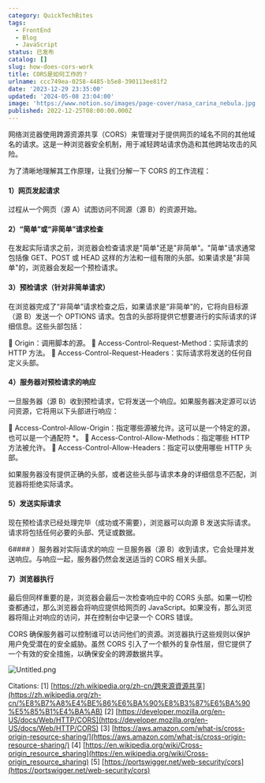 ```yaml
---
category: QuickTechBites
tags:
  - FrontEnd
  - Blog
  - JavaScript
status: 已发布
catalog: []
slug: how-does-cors-work
title: CORS是如何工作的？
urlname: ccc749ea-0258-4485-b5e8-390113ee81f2
date: '2023-12-29 23:35:00'
updated: '2024-05-08 23:04:00'
image: 'https://www.notion.so/images/page-cover/nasa_carina_nebula.jpg'
published: 2022-12-25T08:00:00.000Z
---
```


网络浏览器使用跨源资源共享（CORS）来管理对于提供网页的域名不同的其他域名的请求。这是一种浏览器安全机制，用于减轻跨站请求伪造和其他跨站攻击的风险。


为了清晰地理解其工作原理，让我们分解一下 CORS 的工作流程：


#### 1）网页发起请求
过程从一个网页（源 A）试图访问不同源（源 B）的资源开始。


#### 2）“简单”或“非简单”请求检查
在发起实际请求之前，浏览器会检查请求是"简单"还是"非简单"。"简单"请求通常包括像 GET、POST 或 HEAD 这样的方法和一组有限的头部。如果请求是"非简单"的，浏览器会发起一个预检请求。


#### 3）预检请求（针对非简单请求）
在浏览器完成了“非简单”请求检查之后，如果请求是“非简单”的，它将向目标源（源 B）发送一个 OPTIONS 请求。包含的头部将提供它想要进行的实际请求的详细信息。这些头部包括：


🔸 Origin：调用脚本的源。
🔸 Access-Control-Request-Method：实际请求的 HTTP 方法。
🔸 Access-Control-Request-Headers：实际请求将发送的任何自定义头部。


#### 4）服务器对预检请求的响应
一旦服务器（源 B）收到预检请求，它将发送一个响应。如果服务器决定源可以访问资源，它将用以下头部进行响应：


🔹 Access-Control-Allow-Origin：指定哪些源被允许。这可以是一个特定的源，也可以是一个通配符 *。
🔹 Access-Control-Allow-Methods：指定哪些 HTTP 方法被允许。
🔹 Access-Control-Allow-Headers：指定可以使用哪些 HTTP 头部。


如果服务器没有提供正确的头部，或者这些头部与请求本身的详细信息不匹配，浏览器将拒绝实际请求。


#### 5）发送实际请求
现在预检请求已经处理完毕（成功或不需要），浏览器可以向源 B 发送实际请求。请求将包括任何必要的头部、凭证或数据。


6#### ）服务器对实际请求的响应
一旦服务器（源 B）收到请求，它会处理并发送响应。与响应一起，服务器仍然会发送适当的 CORS 相关头部。


#### 7）浏览器执行
最后但同样重要的是，浏览器会最后一次检查响应中的 CORS 头部。如果一切检查都通过，那么浏览器会将响应提供给网页的 JavaScript。如果没有，那么浏览器将阻止对响应的访问，并在控制台中记录一个 CORS 错误。


CORS 确保服务器可以控制谁可以访问他们的资源。浏览器执行这些规则以保护用户免受潜在的安全威胁。虽然 CORS 引入了一个额外的复杂性层，但它提供了一个有效的安全措施，以确保安全的跨源数据共享。


![Untitled.png](https://prod-files-secure.s3.us-west-2.amazonaws.com/5d24fe63-e567-4804-86f9-9fdc62e13082/b3deb140-f22b-4520-bcee-759301567801/Untitled.png?X-Amz-Algorithm=AWS4-HMAC-SHA256&X-Amz-Content-Sha256=UNSIGNED-PAYLOAD&X-Amz-Credential=ASIAZI2LB4666VQ6ZH7B%2F20250313%2Fus-west-2%2Fs3%2Faws4_request&X-Amz-Date=20250313T053842Z&X-Amz-Expires=3600&X-Amz-Security-Token=IQoJb3JpZ2luX2VjEIX%2F%2F%2F%2F%2F%2F%2F%2F%2F%2FwEaCXVzLXdlc3QtMiJHMEUCICe7aUWqeRnBzmCMIw26mzeMPAUHVlHbxGB2rHTj0bTWAiEA0Asv4KnuT7RaJbU32f9sgEyYNiFIhX%2BBix3bhgSyUhcqiAQIzf%2F%2F%2F%2F%2F%2F%2F%2F%2F%2FARAAGgw2Mzc0MjMxODM4MDUiDD9s11gg0Bns3IQe5CrcA9x1Q76hpbPJH7DXck8ufIw3HfMf1HzRJJoSVp%2FkBI8PsFjGSR10Y22%2BOvOgZW7Qh6SaSP8ZQscrFPM71EQHjBrGobtCoa7qcUyiOiK01VfQXMInHJGodg9tYS6oOTTLxRd8RS5ebxSsvAeBNCJi%2B4APlJvdCH9RaFI%2F%2Bioqw8Mkf9rYoTCjS4ZAFqBO9nPjhC%2Ba3dqClmhODHs%2FeAum2Lqa3wUy1yyNUIYKFCElPjJGzx%2BczLwxG8ByWJJCaQGnTkKmd%2B9Rf95O25Mj90VzKCMMcoTX%2B%2FouNwCJ5umjHuGBNC1hT%2BSniLv6CxM1nOCzcMD%2BIJH2iJ1eh%2FxoMwtzNELTNGDFKE6Nv0yECT5R%2BlCnnY1bFU7bOQQybYK%2FbFMWvIm3Y2cQhpSr%2B%2FFN%2BwMsF9rTTWMF9rqwEzE3EfozVEVLAxXac%2Fp4smOqdj4pb%2BKeOiOjp2ul1b%2Ffub7X5Z%2FE%2FcDI6pYLG9jgMNswXYlY3Sn3xtP9u%2BekwxHuE0COgsUlzjnFVL5CwvmEtn%2BPgw0J9NkLfTiJYkXALGsdTTzawGhKjMR2abCIwJVSId%2F252fxy6IWbrOvLJffQQilqgQgfA8JA0%2BE6Ox2t3baOMwPsWtC70mrSIyEoMmpnliwMLW6yb4GOqUBYQPse8CX%2F5Wfb4uLHPyEa5tF%2BxXwy5acfqalfHdEk1aNpVAqPNOxdDgLuhkx5mZ4kGvxd9s9Ix3tLiVBFozl7wBAoJ787U9HE9p5cjI0d%2Bx39KPEzcI3TDE%2BB278a9CyzEvrGj7QrY8Ez6H2uyD4re3FbzDungR7HLEoo5LkX8ZGNKk%2BQMqhi1qUjTOG%2BOEpX43qYqGhCfjjE1AhqeUtQzSs3rxv&X-Amz-Signature=36c2c64b4b05575070261318d03c73f9396e4773fb67d19d74290425d0fbe413&X-Amz-SignedHeaders=host&x-id=GetObject)


Citations:
[1] [https://zh.wikipedia.org/zh-cn/跨來源資源共享](https://zh.wikipedia.org/zh-cn/%E8%B7%A8%E4%BE%86%E6%BA%90%E8%B3%87%E6%BA%90%E5%85%B1%E4%BA%AB)
[2] [https://developer.mozilla.org/en-US/docs/Web/HTTP/CORS](https://developer.mozilla.org/en-US/docs/Web/HTTP/CORS)
[3] [https://aws.amazon.com/what-is/cross-origin-resource-sharing/](https://aws.amazon.com/what-is/cross-origin-resource-sharing/)
[4] [https://en.wikipedia.org/wiki/Cross-origin_resource_sharing](https://en.wikipedia.org/wiki/Cross-origin_resource_sharing)
[5] [https://portswigger.net/web-security/cors](https://portswigger.net/web-security/cors)

